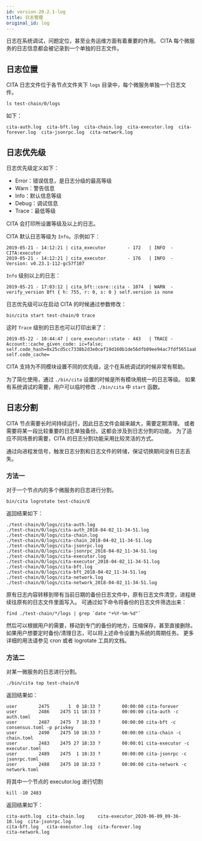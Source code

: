 ```yaml
---
id: version-20.2.1-log
title: 日志管理
original_id: log
---
```


日志在系统调试，问题定位，甚至业务运维方面有着重要的作用。
CITA 每个微服务的日志信息都会被记录到一个单独的日志文件。

## 日志位置

CITA 日志文件位于各节点文件夹下 `logs` 目录中，每个微服务单独一个日志文件。

```shell
ls test-chain/0/logs
```

如下：

```
cita-auth.log  cita-bft.log  cita-chain.log  cita-executor.log  cita-forever.log  cita-jsonrpc.log  cita-network.log
```

## 日志优先级

日志优先级定义如下：

* Error：错误信息，是日志分级的最高等级
* Warn：警告信息
* Info：默认信息等级
* Debug：调试信息
* Trace：最低等级

CITA 会打印所设置等级及以上的日志。

CITA 默认日志等级为 `Info`。示例如下：

```
2019-05-21 - 14:12:21 | cita_executor        - 172   | INFO  - CITA:executor
2019-05-21 - 14:12:21 | cita_executor        - 176   | INFO  - Version: v0.23.1-112-gc57f107
```

`Info` 级别以上的日志：

```
2019-05-21 - 17:03:12 | cita_bft::core::cita - 1074  | WARN  - verify_version Bft { h: 755, r: 0, s: 0 } self.version is none
```

日志优先级可以在启动 CITA 的时候通过参数修改：

```
bin/cita start test-chain/0 trace
```

这时 `Trace` 级别的日志也可以打印出来了：

```
2019-05-22 - 10:44:47 | core_executor::state - 443   | TRACE - Account::cache_given_code: ic=false; self.code_hash=0x25cd5cc7338b2d3e0cef19d160b1de56dfb09ee94ac7fdf5651aab5496afa26d, self.code_cache=
```

CITA 支持为不同模块设置不同的优先级，这个在系统调试的时候非常有帮助。

为了简化使用，通过 `./bin/cita` 设置的时候是所有模块用统一的日志等级。
如果有系统调试的需要，用户可以临时修改 `./bin/cita` 中 `start` 函数。

## 日志分割

CITA 节点需要长时间持续运行，因此日志文件会越来越大，需要定期清理。
或者需要将某一段比较重要的日志单独备份。这都会涉及到日志分割的功能。
为了适应不同场景的需要，CITA 的日志分割功能采用比较灵活的方式。

通过向进程发信号，触发日志分割和日志文件的转储，保证切换期间没有日志丢失。
### 方法一
对于一个节点内的多个微服务的日志进行分割。

```
bin/cita logrotate test-chain/0
```

返回结果如下：

```
./test-chain/0/logs/cita-auth.log
./test-chain/0/logs/cita-auth_2018-04-02_11-34-51.log
./test-chain/0/logs/cita-chain.log
./test-chain/0/logs/cita-chain_2018-04-02_11-34-51.log
./test-chain/0/logs/cita-jsonrpc.log
./test-chain/0/logs/cita-jsonrpc_2018-04-02_11-34-51.log
./test-chain/0/logs/cita-executor.log
./test-chain/0/logs/cita-executor_2018-04-02_11-34-51.log
./test-chain/0/logs/cita-bft.log
./test-chain/0/logs/cita-bft_2018-04-02_11-34-51.log
./test-chain/0/logs/cita-network.log
./test-chain/0/logs/cita-network_2018-04-02_11-34-51.log
```

原有日志内容转移到带有当前日期的备份日志文件中，原有日志文件清空，进程继续往原有的日志文件里面写入。
可通过如下命令将备份的日志文件筛选出来：

```
find ./test-chain/*/logs | grep `date "+%Y-%m-%d"`
```

然后可以根据用户的需要，移动到专门的备份的地方，压缩保存，甚至直接删除。
如果用户想要定时备份/清理日志，可以将上述命令设置为系统的周期任务。
更多详细的用法请参见 cron 或者 logrotate 工具的文档。
### 方法二
对某一微服务的日志进行分割。
```
./bin/cita top test-chain/0
```
返回结果如：
```
user        2475       1  0 18:33 ?        00:00:00 cita-forever
user        2486    2475 11 18:33 ?        00:00:00 cita-auth -c auth.toml
user        2487    2475  7 18:33 ?        00:00:00 cita-bft -c consensus.toml -p privkey
user        2490    2475 10 18:33 ?        00:00:00 cita-chain -c chain.toml
user        2483    2475 27 18:33 ?        00:00:01 cita-executor -c executor.toml
user        2489    2475  1 18:33 ?        00:00:00 cita-jsonrpc -c jsonrpc.toml
user        2488    2475 10 18:33 ?        00:00:00 cita-network -c network.toml
```
将其中一个节点的 executor.log 进行切割
```
kill -10 2483

```
返回结果如下：
```
cita-auth.log  cita-chain.log     cita-executor_2020-06-09_09-36-10.log  cita-jsonrpc.log
cita-bft.log   cita-executor.log  cita-forever.log                       cita-network.log
```

